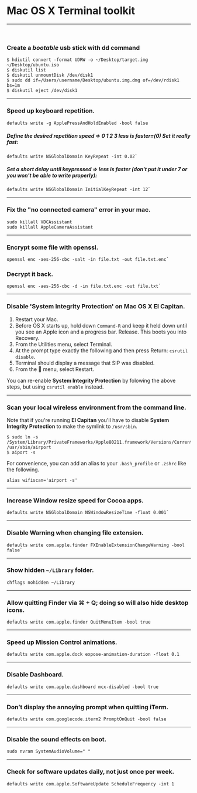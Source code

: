 # Mac OS X Terminal toolkit
---
<br>

### Create a _bootable_ usb stick with dd command

```shell
$ hdiutil convert -format UDRW -o ~/Desktop/target.img ~/Desktop/ubuntu.iso
$ diskutil list
$ diskutil unmountDisk /dev/disk1
$ sudo dd if=/Users/username/Desktop/ubuntu.img.dmg of=/dev/rdisk1 bs=1m
$ diskutil eject /dev/disk1
```

---
### Speed up keyboard repetition.

```shell
defaults write -g ApplePressAndHoldEnabled -bool false
```

##### Define the desired repetition speed => 0 1 2 3 less is faster=(0) Set it really fast:
```shell
defaults write NSGlobalDomain KeyRepeat -int 0.02`
```

##### Set a short delay until keypressed => less is faster (don't put it under 7 or you won't be able to write properly):
```shell
defaults write NSGlobalDomain InitialKeyRepeat -int 12`
```

---
### Fix the "no connected camera" error in your mac.

```shell
sudo killall VDCAssistant		
sudo killall AppleCameraAssistant
```		

---
### Encrypt some file with openssl.

```shell
openssl enc -aes-256-cbc -salt -in file.txt -out file.txt.enc`
```
### Decrypt it back.

```shell
openssl enc -aes-256-cbc -d -in file.txt.enc -out file.txt`
```

---		
### Disable 'System Integrity Protection' on Mac OS X **El Capitan**.

1. Restart your Mac.
2. Before OS X starts up, hold down `Command-R` and keep it held down until you see an Apple icon and a progress bar. Release. This boots you into Recovery.
3. From the Utilities menu, select Terminal.
4. At the prompt type exactly the following and then press Return: `csrutil disable`.
5. Terminal should display a message that SIP was disabled.
6. From the  menu, select Restart.

You can re-enable **System Integrity Protection** by folowing the above steps, but using `csrutil enable` instead.		


---
### Scan your local wireless environment from the command line.

Note that if you're running **El Capitan** you'll have to disable **System Integrity Protection** to make the symlink to `/usr/sbin`.

```shell
$ sudo ln -s /System/Library/PrivateFrameworks/Apple80211.framework/Versions/Current/Resources/airport /usr/sbin/airport
$ aiport -s
```
For convenience, you can add an alias to your `.bash_profile` or `.zshrc` like the following.

```shell
alias wifiscan='airport -s'
```

---
### Increase Window resize speed for Cocoa apps.
```shell
defaults write NSGlobalDomain NSWindowResizeTime -float 0.001` 	
```

---
### Disable Warning when changing file extension.
```shell
defaults write com.apple.finder FXEnableExtensionChangeWarning -bool false`
```

---
### Show hidden `~/Library` folder.
```shell
chflags nohidden ~/Library
```

---
### Allow quitting Finder via ⌘ + Q; doing so will also hide desktop icons.
```shell
defaults write com.apple.finder QuitMenuItem -bool true
```

---
### Speed up Mission Control animations.
```shell
defaults write com.apple.dock expose-animation-duration -float 0.1
```

---
### Disable Dashboard.
```shell
defaults write com.apple.dashboard mcx-disabled -bool true
```
---
### Don’t display the annoying prompt when quitting iTerm.

```shell
defaults write com.googlecode.iterm2 PromptOnQuit -bool false
```

---
### Disable the sound effects on boot.
```shell
sudo nvram SystemAudioVolume=" "
```

---
### Check for software updates daily, not just once per week.
```shell
defaults write com.apple.SoftwareUpdate ScheduleFrequency -int 1
```
